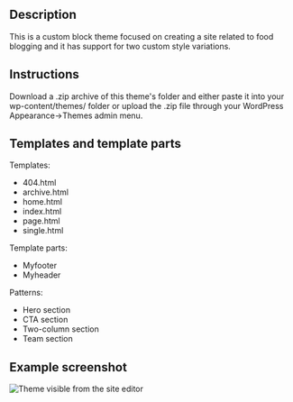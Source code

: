 ## Description
This is a custom block theme focused on creating a site related to food blogging and it has support for two custom style variations.

## Instructions
Download a .zip archive of this theme's folder and either paste it into your wp-content/themes/ folder or upload the .zip file through your WordPress Appearance->Themes admin menu.

## Templates and template parts
Templates:
- 404.html
- archive.html
- home.html
- index.html
- page.html
- single.html

Template parts:
- Myfooter
- Myheader

Patterns:
- Hero section
- CTA section
- Two-column section
- Team section

## Example screenshot
![Theme visible from the site editor](image.png)